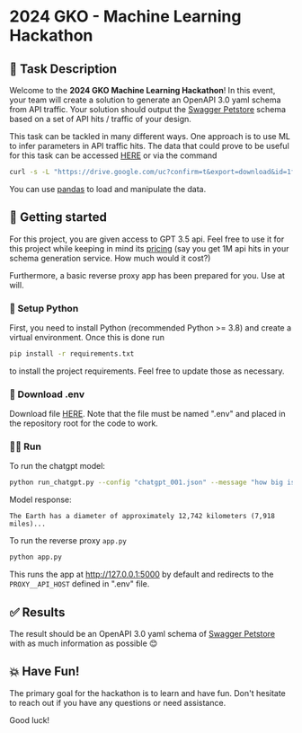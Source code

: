 # 2024 GKO - Machine Learning Hackathon

## 🎯 Task Description 
Welcome to the **2024 GKO Machine Learning Hackathon**! In this event, your team will create a solution to
generate an OpenAPI 3.0 yaml schema from API traffic. Your solution should output the [Swagger Petstore](https://github.com/swagger-api/swagger-petstore/blob/master/src/main/resources/openapi.yaml)
schema based on a set of API hits / traffic of your design.

This task can be tackled in many different ways. One approach is to use ML to infer parameters in API traffic hits. 
The data that could prove to be useful for this task can be accessed [HERE](https://drive.google.com/file/d/1feKpIiJY-_IbeDYUvtrpRPcHHsrgc9t2) or via the command
```bash
curl -s -L "https://drive.google.com/uc?confirm=t&export=download&id=1feKpIiJY-_IbeDYUvtrpRPcHHsrgc9t2" -o "./endpoints_inference.csv"
```
You can use [pandas](https://pandas.pydata.org/docs/user_guide/10min.html) to load and manipulate the data.

## 🚀 Getting started 
For this project, you are given access to GPT 3.5 api. Feel free to use it for this project while keeping in mind its 
[pricing](https://azure.microsoft.com/en-us/pricing/details/cognitive-services/openai-service/) 
(say you get 1M api hits in your schema generation service. How much would it cost?)

Furthermore, a basic reverse proxy app has been prepared for you. Use at will.

### 🐍 Setup Python
First, you need to install Python (recommended Python >= 3.8) and create a virtual environment. Once this is done run

```bash
pip install -r requirements.txt
```
to install the project requirements. Feel free to update those as necessary.

### 🌳 Download .env
Download file [HERE](https://drive.google.com/file/d/1zDrxOh4p-lQtjpDITZmMfFJcbrwedohh/view).
Note that the file must be named ".env" and placed in the repository root for the code to work.

### 🏃‍♀️ Run
To run the chatgpt model:
```bash
python run_chatgpt.py --config "chatgpt_001.json" --message "how big is the earth?"
```
Model response:
```text
The Earth has a diameter of approximately 12,742 kilometers (7,918 miles)...
```

To run the reverse proxy `app.py`

```bash
python app.py
```
This runs the app at http://127.0.0.1:5000 by default and redirects to the `PROXY__API_HOST` defined in ".env" file.

## ✅ Results
The result should be an OpenAPI 3.0 yaml schema of [Swagger Petstore](https://github.com/swagger-api/swagger-petstore/blob/master/src/main/resources/openapi.yaml) with as much information as possible 😊

## 💥 Have Fun!
The primary goal for the hackathon is to learn and have fun. Don't hesitate to reach out if you have any questions or 
need assistance.

Good luck!
